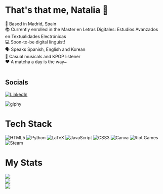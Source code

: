 # That's that me, Natalia 🍵

📍 Based in Madrid, Spain<br>📚 Currently enrolled in the Master en Letras Digitales: Estudios Avanzados en Textualidades Electrónicas<br>💻 Soon-to-be digital linguist!<br>🗣️ Speaks Spanish, English and Korean<br>🎵 Casual musicals and KPOP listener<br>❤️ A matcha a day is the way~<br><br>


## Socials

[![LinkedIn](https://img.shields.io/badge/LinkedIn-%230077B5.svg?logo=linkedin&logoColor=white)](www.linkedin.com/in/natalia-melero-2b2493204) 

![giphy](https://github.com/user-attachments/assets/1e0384fb-ec6f-4d25-8af5-a2d509b1f421)

# Tech Stack

![HTML5](https://img.shields.io/badge/html5-%23E34F26.svg?style=for-the-badge&logo=html5&logoColor=white) ![Python](https://img.shields.io/badge/python-3670A0?style=for-the-badge&logo=python&logoColor=ffdd54) ![LaTeX](https://img.shields.io/badge/latex-%23008080.svg?style=for-the-badge&logo=latex&logoColor=white) ![JavaScript](https://img.shields.io/badge/javascript-%23323330.svg?style=for-the-badge&logo=javascript&logoColor=%23F7DF1E) ![CSS3](https://img.shields.io/badge/css3-%231572B6.svg?style=for-the-badge&logo=css3&logoColor=white) ![Canva](https://img.shields.io/badge/Canva-%2300C4CC.svg?style=for-the-badge&logo=Canva&logoColor=white) ![Riot Games](https://img.shields.io/badge/riotgames-D32936.svg?style=for-the-badge&logo=riotgames&logoColor=white) ![Steam](https://img.shields.io/badge/steam-%23000000.svg?style=for-the-badge&logo=steam&logoColor=white)

# My Stats

![](https://github-readme-stats.vercel.app/api?username=NATizME&theme=transparent&hide_border=true&include_all_commits=false&count_private=false)<br/>
![](https://nirzak-streak-stats.vercel.app/?user=NATizME&theme=transparent&hide_border=true)<br/>
![](https://github-readme-stats.vercel.app/api/top-langs/?username=NATizME&theme=transparent&hide_border=true&include_all_commits=false&count_private=false&layout=compact)

<!-- Proudly created with GPRM ( https://gprm.itsvg.in ) -->
